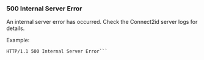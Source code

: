 ### 500 Internal Server Error

An internal server error has occurred. Check the Connect2id server logs for details.

Example:

```
HTTP/1.1 500 Internal Server Error```

